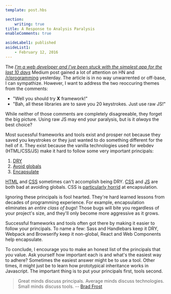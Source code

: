 ```yaml
---
template: post.hbs

section:
    writing: true
title: A Response to Analysis Paralysis
enableComments: true

asideLabel1: published
asideList1:
    - February 12, 2016
---
```


The *[I'm a web developer and I've been stuck with the simplest app for the last 10 days](https://medium.com/@pistacchio/i-m-a-web-developer-and-i-ve-been-stuck-with-the-simplest-app-for-the-last-10-days-fb5c50917df#.embpeepov)* Medium post gained a lot of attention on HN and [/r/programming](https://www.reddit.com/r/programming/comments/458udn/im_a_web_developer_and_ive_been_stuck_with_the/) yesterday. The article is in no way unwarrented or off-base, I can sympathize. However, I want to address the two reoccuring themes from the comments:

* "Well you should try **X** framework!"
* "Bah, all these libraries are to save you 20 keystrokes. Just use raw JS!"

While neither of those comments are completely disagreeable, they forget the big picture. Using raw JS may end your paralysis, but is it *always* the best choice?

Most sucessful frameworks and tools exist and prosper not because they saved you keystrokes or they just wanted to do something different for the hell of it. They exist because the vanilla technologies used for webdev (HTML/CSS/JS) make it hard to follow some very important principals:

1. [DRY](https://en.wikipedia.org/wiki/Don%27t_repeat_yourself)
2. [Avoid globals](http://c2.com/cgi/wiki?GlobalVariablesAreBad)
3. [Encapsulate](http://stackoverflow.com/questions/18300953/why-encapsulation-is-an-important-feature-of-oop-languages)

[HTML](http://stackoverflow.com/questions/7696955/how-to-create-dry-html) and [CSS](http://alistapart.com/article/why-sass) sometimes can't accomplish being DRY. [CSS](https://medium.com/seek-ui-engineering/the-end-of-global-css-90d2a4a06284#.igsnzzjbz) and [JS](http://requirejs.org/docs/why.html) are both bad at avoiding globals. CSS is [particularly horrid](https://github.com/Wolfr/css-encapsulation-today) at encapsulation.

Ignoring these principals is fool hearted. They're hard learned lessons from decades of programming experience. For example, encapsulation eliminates an *entire class of bugs*! Those bugs will bite you regardless of your project's size, and they'll only become more aggressive as it grows.

Successful frameworks and tools often got there by making it easier to follow your principals. To name a few: Sass and Handlebars keep it DRY, Webpack and Browserify keep it non-global, React and Web Components help encapsulate.

To conclude, I encourage you to make an honest list of the principals that *you* value. Ask yourself how important each is and what's the easiest way to adhere? Sometimes the easiest answer might be to use a tool. Other times, it might just be to learn how prototypical inheritance works in Javascript. The important thing is to put your principals first, tools second.

> Great minds discuss principals. Average minds discuss technologies. Small minds discuss tools. -- [Brad Frost](http://bradfrost.com/blog/post/i-have-no-idea-what-the-hell-i-am-doing/)
